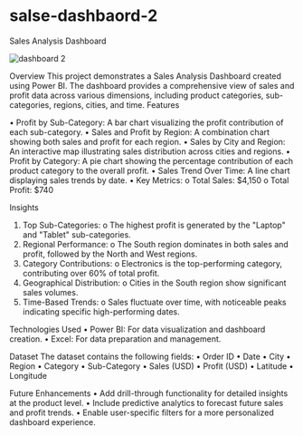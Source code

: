 # salse-dashbaord-2
Sales Analysis Dashboard

![dashboard 2](https://github.com/user-attachments/assets/8ff2ca23-a40d-449f-8c31-369a74ac2e01)

Overview
This project demonstrates a Sales Analysis Dashboard created using Power BI. The dashboard provides a comprehensive view of sales and profit data across various dimensions, including product categories, sub-categories, regions, cities, and time.
Features

•	Profit by Sub-Category: A bar chart visualizing the profit contribution of each sub-category.
•	Sales and Profit by Region: A combination chart showing both sales and profit for each region.
•	Sales by City and Region: An interactive map illustrating sales distribution across cities and regions.
•	Profit by Category: A pie chart showing the percentage contribution of each product category to the overall profit.
•	Sales Trend Over Time: A line chart displaying sales trends by date.
•	Key Metrics:
    o	Total Sales: $4,150
    o	Total Profit: $740

Insights
1.	Top Sub-Categories:
    o	The highest profit is generated by the "Laptop" and "Tablet" sub-categories.
2.	Regional Performance:
    o	The South region dominates in both sales and profit, followed by the North and West regions.
3.	Category Contributions:
    o	Electronics is the top-performing category, contributing over 60% of total profit.
4.	Geographical Distribution:
    o	Cities in the South region show significant sales volumes.
5.	Time-Based Trends:
    o	Sales fluctuate over time, with noticeable peaks indicating specific high-performing dates.

Technologies Used
•	Power BI: For data visualization and dashboard creation.
•	Excel: For data preparation and management.

Dataset
The dataset contains the following fields:
•	Order ID
•	Date
•	City
•	Region
•	Category
•	Sub-Category
•	Sales (USD)
•	Profit (USD)
•	Latitude
•	Longitude

Future Enhancements
•	Add drill-through functionality for detailed insights at the product level.
•	Include predictive analytics to forecast future sales and profit trends.
•	Enable user-specific filters for a more personalized dashboard experience.

